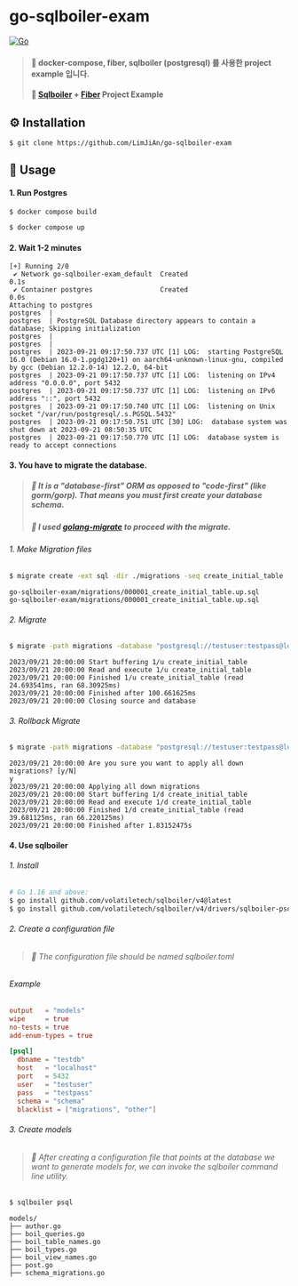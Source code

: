 # go-sqlboiler-exam
[![Go](https://img.shields.io/badge/go-1.20-blue.svg?style=for-the-badge&logo=go&logoColor=white)](https://go.dev/dl/)

> #### 🎯 docker-compose, fiber, sqlboiler (postgresql) 를 사용한 project example 입니다.
> #### 🎯 [Sqlboiler](https://github.com/volatiletech/sqlboiler) + [Fiber](https://github.com/gofiber/fiber) Project Example

## ⚙️ Installation
```shell
$ git clone https://github.com/LimJiAn/go-sqlboiler-exam
```
## 👀 Usage
#### 1. Run Postgres
```bash
$ docker compose build
```
```bash
$ docker compose up
```
#### 2. Wait 1-2 minutes
```console
[+] Running 2/0
 ✔ Network go-sqlboiler-exam_default  Created                                                                             0.1s
 ✔ Container postgres                 Created                                                                             0.0s
Attaching to postgres
postgres  |
postgres  | PostgreSQL Database directory appears to contain a database; Skipping initialization
postgres  |
postgres  |
postgres  | 2023-09-21 09:17:50.737 UTC [1] LOG:  starting PostgreSQL 16.0 (Debian 16.0-1.pgdg120+1) on aarch64-unknown-linux-gnu, compiled by gcc (Debian 12.2.0-14) 12.2.0, 64-bit
postgres  | 2023-09-21 09:17:50.737 UTC [1] LOG:  listening on IPv4 address "0.0.0.0", port 5432
postgres  | 2023-09-21 09:17:50.737 UTC [1] LOG:  listening on IPv6 address "::", port 5432
postgres  | 2023-09-21 09:17:50.740 UTC [1] LOG:  listening on Unix socket "/var/run/postgresql/.s.PGSQL.5432"
postgres  | 2023-09-21 09:17:50.751 UTC [30] LOG:  database system was shut down at 2023-09-21 08:50:35 UTC
postgres  | 2023-09-21 09:17:50.770 UTC [1] LOG:  database system is ready to accept connections
```
#### 3. You have to migrate the database.
> ##### 🎯 It is a "database-first" ORM as opposed to "code-first" (like gorm/gorp). That means you must first create your database schema.
> ##### 🎯 I used [golang-migrate](https://github.com/golang-migrate/migrate) to proceed with the migrate.
###### 1. Make Migration files
```bash
$ migrate create -ext sql -dir ./migrations -seq create_initial_table
```
```console
go-sqlboiler-exam/migrations/000001_create_initial_table.up.sql
go-sqlboiler-exam/migrations/000001_create_initial_table.up.sql
```
###### 2. Migrate
```bash
$ migrate -path migrations -database "postgresql://testuser:testpass@localhost:5432/testdb?sslmode=disable" -verbose up
```
```console
2023/09/21 20:00:00 Start buffering 1/u create_initial_table
2023/09/21 20:00:00 Read and execute 1/u create_initial_table
2023/09/21 20:00:00 Finished 1/u create_initial_table (read 24.693541ms, ran 68.30925ms)
2023/09/21 20:00:00 Finished after 100.661625ms
2023/09/21 20:00:00 Closing source and database
```
###### 3. Rollback Migrate
```bash
$ migrate -path migrations -database "postgresql://testuser:testpass@localhost:5432/testdb?sslmode=disable" -verbose down
```
```console
2023/09/21 20:00:00 Are you sure you want to apply all down migrations? [y/N]
y
2023/09/21 20:00:00 Applying all down migrations
2023/09/21 20:00:00 Start buffering 1/d create_initial_table
2023/09/21 20:00:00 Read and execute 1/d create_initial_table
2023/09/21 20:00:00 Finished 1/d create_initial_table (read 39.681125ms, ran 66.220125ms)
2023/09/21 20:00:00 Finished after 1.83152475s
```
#### 4. Use sqlboiler
###### 1. Install
```bash
# Go 1.16 and above:
$ go install github.com/volatiletech/sqlboiler/v4@latest
$ go install github.com/volatiletech/sqlboiler/v4/drivers/sqlboiler-psql@latest
```
###### 2. Create a configuration file
> ###### 🎯 The configuration file should be named sqlboiler.toml
###### Example
```toml
output   = "models"
wipe     = true
no-tests = true
add-enum-types = true

[psql]
  dbname = "testdb"
  host   = "localhost"
  port   = 5432
  user   = "testuser"
  pass   = "testpass"
  schema = "schema"
  blacklist = ["migrations", "other"]
```
###### 3. Create models
> ###### 🎯 After creating a configuration file that points at the database we want to generate models for, we can invoke the sqlboiler command line utility.
```bash
$ sqlboiler psql
```
```text
models/
├── author.go
├── boil_queries.go
├── boil_table_names.go
├── boil_types.go
├── boil_view_names.go
├── post.go
├── schema_migrations.go
```

